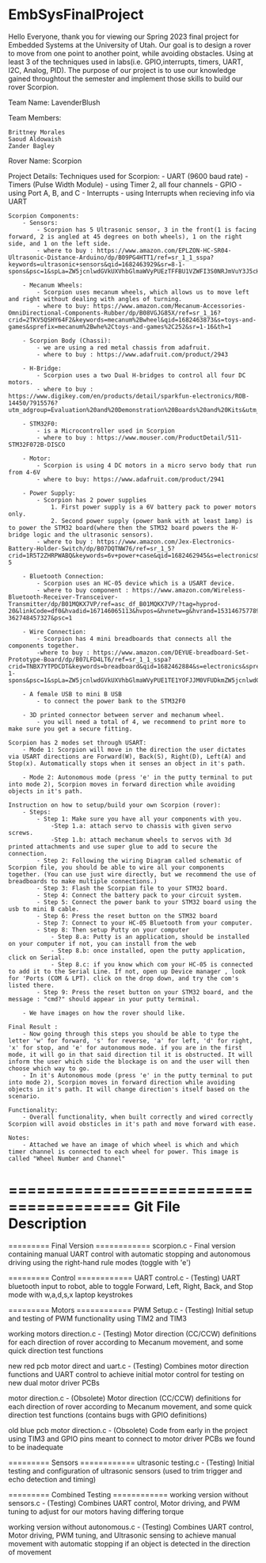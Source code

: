 # EmbSysFinalProject
Hello Everyone, thank you for viewing our Spring 2023 final project for Embedded Systems at the University of Utah. Our goal is to design a rover to move from one point to another point, while avoiding obstacles. Using at least 3 of the techniques used in labs(i.e. GPIO,interrupts, timers, UART, I2C, Analog, PID). The purpose of our project is to use our knowledge gained throughtout the semester and implement those skills to build our rover Scorpion.

Team Name: LavenderBlush

Team Members: 

    Brittney Morales
    Saoud Aldowaish
    Zander Bagley

Rover Name: Scorpion 

Project Details: 
    Techniques used for Scorpion:
        - UART (9600 baud rate)
        - Timers (Pulse Width Module)
            - using Timer 2, all four channels
        - GPIO
            - using Port A, B, and C
        - Interrupts 
            - using Interrupts when recieving info via UART
    
    Scorpion Components:
        - Sensors:
            - Scorpion has 5 Ultrasonic sensor, 3 in the front(1 is facing forward, 2 is angled at 45 degrees on both wheels), 1 on the right side, and 1 on the left side.
            - where to buy : https://www.amazon.com/EPLZON-HC-SR04-Ultrasonic-Distance-Arduino/dp/B09PG4HTT1/ref=sr_1_1_sspa?keywords=ultrasonic+sensors&qid=1682463929&sr=8-1-spons&psc=1&spLa=ZW5jcnlwdGVkUXVhbGlmaWVyPUEzTFFBU1VZWFI3S0NRJmVuY3J5cHRlZElkPUEwNjM4Nzk3MjRNRDQyTTdLRElMSCZlbmNyeXB0ZWRBZElkPUEwNDU3ODQ0MjhWR0c5NVFSM1kwViZ3aWRnZXROYW1lPXNwX2F0ZiZhY3Rpb249Y2xpY2tSZWRpcmVjdCZkb05vdExvZ0NsaWNrPXRydWU= 

        - Mecanum Wheels:
            - Scorpion uses mecanum wheels, which allows us to move left and right without dealing with angles of turning.
            - where to buy: https://www.amazon.com/Mecanum-Accessories-OmniDirectional-Components-Rubber/dp/B08VGJG85X/ref=sr_1_16?crid=2TKV5QSHY64F2&keywords=mecanum%2Bwheel&qid=1682463873&s=toys-and-games&sprefix=mecanum%2Bwhe%2Ctoys-and-games%2C252&sr=1-16&th=1 

        - Scorpion Body (Chassi): 
            - we are using a red metal chassis from adafruit.
            - where to buy : https://www.adafruit.com/product/2943 

        - H-Bridge:
            - Scorpion uses a two Dual H-bridges to control all four DC motors. 
            - where to buy : https://www.digikey.com/en/products/detail/sparkfun-electronics/ROB-14450/7915576?utm_adgroup=Evaluation%20and%20Demonstration%20Boards%20and%20Kits&utm_source=google&utm_medium=cpc&utm_campaign=Shopping_Product_Development%20Boards%2C%20Kits%2C%20Programmers&utm_term=&utm_content=Evaluation%20and%20Demonstration%20Boards%20and%20Kits&gclid=CjwKCAjw9J2iBhBPEiwAErwpeUID1lt69zrFmAVwGuZGm8R5AXaUF5Gf5FSMXHxCWttlv_KuX0xVCxoC4XUQAvD_BwE 

        - STM32F0:
            - is a Microcontroller used in Scorpion
            - where to buy : https://www.mouser.com/ProductDetail/511-STM32F072B-DISCO 

        - Motor:
            - Scorpion is using 4 DC motors in a micro servo body that run from 4-6V
            - where to buy: https://www.adafruit.com/product/2941 

        - Power Supply:
            - Scorpion has 2 power supplies
                1. First power supply is a 6V battery pack to power motors only.
                2. Second power supply (power bank with at least 1amp) is to power the STM32 board(where then the STM32 board powers the H-bridge logic and the ultrasonic sensors). 
            - where to buy : https://www.amazon.com/Jex-Electronics-Battery-Holder-Switch/dp/B07DQTNW76/ref=sr_1_5?crid=1R5T2ZHRPWABQ&keywords=6v+power+case&qid=1682462945&s=electronics&sprefix=d6v+power+case%2Celectronics%2C162&sr=1-5

        - Bluetooth Connection:
            - Scorpion uses an HC-05 device which is a USART device.
            - where to buy component : https://www.amazon.com/Wireless-Bluetooth-Receiver-Transceiver-Transmitter/dp/B01MQKX7VP/ref=asc_df_B01MQKX7VP/?tag=hyprod-20&linkCode=df0&hvadid=167146065113&hvpos=&hvnetw=g&hvrand=15314675778965273992&hvpone=&hvptwo=&hvqmt=&hvdev=c&hvdvcmdl=&hvlocint=&hvlocphy=9029755&hvtargid=pla-362748457327&psc=1  
        
        - Wire Connection:
            - Scorpion has 4 mini breadboards that connects all the components together.
            -where to buy : https://www.amazon.com/DEYUE-breadboard-Set-Prototype-Board/dp/B07LFD4LT6/ref=sr_1_1_sspa?crid=TNBX7YTPDCDT&keywords=breadboard&qid=1682462884&s=electronics&sprefix=breadboard%2Celectronics%2C157&sr=1-1-spons&psc=1&spLa=ZW5jcnlwdGVkUXVhbGlmaWVyPUE1TE1YOFJJM0VFUDkmZW5jcnlwdGVkSWQ9QTA5MTEyMjc4VEdENzVXU0JBNUQmZW5jcnlwdGVkQWRJZD1BMDEzNDIyODNGMFRBWU9UWFJSUEwmd2lkZ2V0TmFtZT1zcF9hdGYmYWN0aW9uPWNsaWNrUmVkaXJlY3QmZG9Ob3RMb2dDbGljaz10cnVl 

        - A female USB to mini B USB 
            - to connect the power bank to the STM32F0

        - 3D printed connector between server and mechanum wheel.
            - you will need a total of 4, we recommend to print more to make sure you get a secure fitting.

    Scorpion has 2 modes set through USART:
        - Mode 1: Scorpion will move in the direction the user dictates via USART directions are Forward(W), Back(S), Right(D), Left(A) and Stop(x). Automatically stops when it senses an object in it's path.  

        - Mode 2: Autonomous mode (press 'e' in the putty terminal to put into mode 2), Scorpion moves in forward direction while avoiding objects in it's path. 

    Instruction on how to setup/build your own Scorpion (rover): 
        - Steps:
            - Step 1: Make sure you have all your components with you.
                -Step 1.a: attach servo to chassis with given servo screws.
                -Step 1.b: attach mechanum wheels to servos with 3d printed attachments and use super glue to add to secure the connection.
            - Step 2: Following the wiring Diagram called schematic of Scorpion file, you should be able to wire all your components together. (You can use just wire directly, but we recommend the use of breadboards to make multiple connections.)
            - Step 3: Flash the Scorpian file to your STM32 board.
            - Step 4: Connect the battery pack to your circuit system.
            - Step 5: Connect the power bank to your STM32 board using the usb to mini B cable.
            - Step 6: Press the reset button on the STM32 board
            - Step 7: Connect to your HC-05 Bluetooth from your computer.
            - Step 8: Then setup Putty on your computer
                - Step 8.a: Putty is an application, should be installed on your computer if not, you can install from the web
                - Step 8.b: once installed, open the putty application, click on Serial.
                - Step 8.c: if you know which com your HC-05 is connected to add it to the Serial Line. If not, open up Device manager , look for 'Ports (COM & LPT). click on the drop down, and try the com's listed there. 
            - Step 9: Press the reset button on your STM32 board, and the message : "cmd?" should appear in your putty terminal.

        - We have images on how the rover should like.

    Final Result : 
        - Now going through this steps you should be able to type the letter 'w' for forward, 's' for reverse, 'a' for left, 'd' for right, 'x' for stop, and 'e' for autonomous mode. if you are in the first mode, it will go in that said direction til it is obstructed. It will inform the user which side the blockage is on and the user will then choose which way to go.
        - In it's Autonomous mode (press 'e' in the putty terminal to put into mode 2), Scorpion moves in forward direction while avoiding objects in it's path. It will change direction's itself based on the scenario. 

    Functionality: 
        - Overall functionality, when built correctly and wired correctly Scorpion will avoid obsticles in it's path and move forward with ease. 
    
    Notes: 
        - Attached we have an image of which wheel is which and which timer channel is connected to each wheel for power. This image is called "Wheel Number and Channel"

=======================================
Git File Description
=======================================

========= Final Version ============
scorpion.c - Final version containing manual UART control with automatic stopping and autonomous driving using the right-hand rule modes (toggle with 'e')

========= Control ============
UART control.c - (Testing) UART bluetooth input to robot, able to toggle Forward, Left, Right, Back, and Stop mode with w,a,d,s,x laptop keystrokes 

========= Motors ============
PWM Setup.c - (Testing) Initial setup and testing of PWM functionality using TIM2 and TIM3

working motors direction.c - (Testing) Motor direction (CC/CCW) definitions for each direction of rover according to Mecanum movement, and some quick direction test                                functions

new red pcb motor direct and uart.c - (Testing) Combines motor direction functions and UART control to achieve initial motor control for testing on new dual motor                                           driver PCBs

motor direction.c - (Obsolete) Motor direction (CC/CCW) definitions for each direction of rover according to Mecanum movement, and some quick direction test functions 
			        (contains bugs with GPIO definitions) 

old blue pcb motor direction.c - (Obsolete) Code from early in the project using TIM3 and GPIO pins meant to connect to motor driver PCBs we found to be inadequate

========= Sensors ============
ultrasonic testing.c - (Testing) Initial testing and configuration of ultrasonic sensors (used to trim trigger and echo detection and timing) 

========= Combined Testing ============
working version without sensors.c - (Testing) Combines UART control, Motor driving, and PWM tuning to adjust for our motors having differing torque 

working version without autonomous.c - (Testing) Combines UART control, Motor driving, PWM tuning, and Ultrasonic sensing to achieve manual movement with automatic                                            stopping if an object is detected in the direction of movement 

